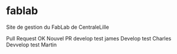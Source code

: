 # fablab
Site de gestion du FabLab de CentraleLille

Pull Request OK
Nouvel PR
develop test james
Develop test Charles
Devvelop test Martin
